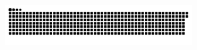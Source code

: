 ![Snake animation](https://github.com/Minatiuu/Minatiuu/blob/output/github-contribution-grid-snake.svg)
